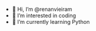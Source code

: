 - 👋 Hi, I’m @renanvieiram
- 👀 I’m interested in coding
- 🌱 I’m currently learning Python


<!---
renanvieiram/renanvieiram is a ✨ special ✨ repository because its `README.md` (this file) appears on your GitHub profile.
You can click the Preview link to take a look at your changes.
--->
